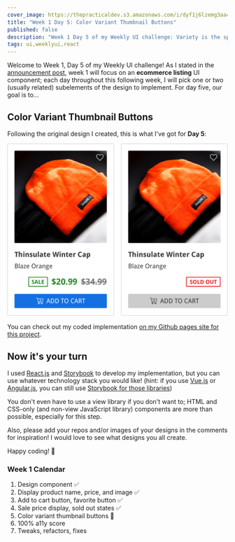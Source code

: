 ```yaml
---
cover_image: https://thepracticaldev.s3.amazonaws.com/i/dyf1j6lzemg3aa4fwwp6.jpg
title: "Week 1 Day 5: Color Variant Thumbnail Buttons"
published: false
description: "Week 1 Day 5 of my Weekly UI challenge: Variety is the spice of life"
tags: ui,weeklyui,react
---
```


Welcome to Week 1, Day 5 of my Weekly UI challenge! As I stated in the [announcement post](https://dev.to/geoff/announcing-weekly-ui-challenge-h87), week 1 will focus on an **ecommerce listing** UI component; each day throughout this following week, I will pick one or two (usually related) subelements of the design to implement. For day five, our goal is to…

## Color Variant Thumbnail Buttons

<!-- CONTENT -->

Following the original design I created, this is what I've got for **Day 5**:

<!-- IMAGE -->
![ecommerce listing showing orange knitted winter hat, the name of item "Thinsulate Winter Cap", and the $20.99 sale price with a crossed out $34.99 price, and an "add to cart" button in blue, on the bottom](https://raw.githubusercontent.com/geoffdavis92/weekly-ui-assets/master/ecommerce-listing/day4/w1d4-final-group.png)

<!-- CONTENT -->

You can check out my coded implementation [on my Github pages site for this project](https://geoffdavis92.github.io/weekly-ui/).

## Now it's your turn

I used [React.js](https://reactjs.org) and [Storybook](http://storybook.js.org) to develop my implementation, but you can use whatever technology stack you would like! (hint: if you use [Vue.js](https://vuejs.org/) or [Angular.js](https://angularjs.org), you can still use [Storybook for those libraries](https://storybook.js.org/basics/slow-start-guide/))

You don't even have to use a view library if you don't want to; HTML and CSS-only (and non-view JavaScript library) components are more than possible, especially for this step.

Also, please add your repos and/or images of your designs in the comments for inspiration! I would love to see what designs you all create.

Happy coding! 🎉

### Week 1 Calendar

1. Design component ✅
2. Display product name, price, and image ✅
3. Add to cart button, favorite button ✅
4. Sale price display, sold out states ✅
5. Color variant thumbnail buttons 🎯
6. 100% a11y score 
7. Tweaks, refactors, fixes 
